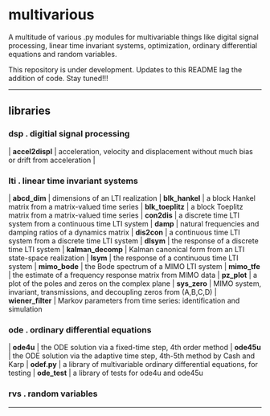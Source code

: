 # multivarious

A multitude of various .py modules for multivariable things like digital signal processing, linear time invariant systems, optimization, ordinary differential equations and random variables. 

This repository is under development.  Updates to this README lag the addition of code.  Stay tuned!!! 

---------------------------------

## libraries 

### dsp . digitial signal processing

| **accel2displ** | acceleration, velocity and displacement without much bias or drift from acceleration |

### lti . linear time invariant systems

| **abcd_dim** | dimensions of an LTI realization
| **blk_hankel** | a block Hankel matrix from a matrix-valued time series
| **blk_toeplitz** | a block Toeplitz matrix from a matrix-valued time series
| **con2dis** | a discrete time LTI system from a continuous time LTI system 
| **damp** | natural frequencies and damping ratios of a dynamics matrix 
| **dis2con** | a continuous time LTI system from a discrete time LTI system 
| **dlsym** | the response of a discrete time LTI system
| **kalman_decomp** | Kalman canonical form from an LTI state-space realization 
| **lsym** | the response of a continuous time LTI system
| **mimo_bode** | the Bode spectrum of a MIMO LTI system
| **mimo_tfe** | the estimate of a frequency response matrix from MIMO data
| **pz_plot** | a plot of the poles and zeros on the complex plane 
| **sys_zero** | MIMO system, invariant, transmissions, and decoupling zeros from (A,B,C,D)
| **wiener_filter** | Markov parameters from time series: identification and simulation 

### ode . ordinary differential equations

| **ode4u** | the ODE solution via a fixed-time step, 4th order method 
| **ode45u** | the ODE solution via the adaptive time step, 4th-5th method by Cash and Karp 
| **odef.py** | a library of multivariable ordinary differential equations, for testing
| **ode_test** | a library of tests for ode4u and ode45u 

### rvs . random variables

---------------------------------
